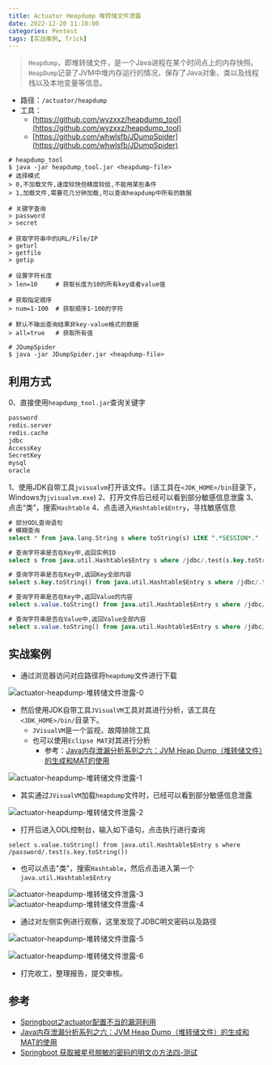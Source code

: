 ```yaml
---
title: Actuator Heapdump 堆转储文件泄露
date: 2022-12-20 11:10:00
categories: Pentest
tags: [实战案例, Trick]
---
```


> `Heapdump`，即堆转储文件，是一个Java进程在某个时间点上的内存快照。`HeapDump`记录了JVM中堆内存运行的情况，保存了Java对象、类以及线程栈以及本地变量等信息。

- 路径：`/actuator/heapdump`
- 工具：
   - [https://github.com/wyzxxz/heapdump_tool](https://github.com/wyzxxz/heapdump_tool)
   - [https://github.com/whwlsfb/JDumpSpider](https://github.com/whwlsfb/JDumpSpider)

```shell
# heapdump_tool
$ java -jar heapdump_tool.jar <heapdump-file>
# 选择模式
> 0,不加载文件,速度较快但精度较低,不能用某些条件
> 1,加载文件,需要花几分钟加载,可以查询heapdump中所有的数据

# 关键字查询
> password
> secret

# 获取字符串中的URL/File/IP
> geturl
> getfile
> getip

# 设置字符长度
> len=10     # 获取长度为10的所有key或者value值

# 获取指定顺序
> num=1-100  # 获取顺序1-100的字符

# 默认不输出查询结果非key-value格式的数据
> all=true   # 获取所有值

# JDumpSpider
$ java -jar JDumpSpider.jar <heapdump-file>

```

## 利用方式
0、直接使用`heapdump_tool.jar`查询关键字

```bash
password
redis.server
redis.cache
jdbc
AccessKey
SecretKey
mysql
oracle
```

1、使用JDK自带工具`jvisualvm`打开该文件。(该工具在`<JDK_HOME>/bin`目录下，Windows为`jvisualvm.exe`)
2、打开文件后已经可以看到部分敏感信息泄露
3、点击“类”，搜索`Hashtable`
4、点击进入`Hashtable$Entry`，寻找敏感信息

```sql
# 部分ODL查询语句
# 模糊查询
select * from java.lang.String s where toString(s) LIKE ".*SESSION*."

# 查询字符串是否在Key中,返回实例ID
select s from java.util.Hashtable$Entry s where /jdbc/.test(s.key.toString())  

# 查询字符串是否在Key中,返回Key全部内容
select s.key.toString() from java.util.Hashtable$Entry s where /jdbc/.test(s.key.toString())

# 查询字符串是否在Key中,返回Value的内容
select s.value.toString() from java.util.Hashtable$Entry s where /jdbc/.test(s.key.toString())

# 查询字符串是否在Value中,返回Value全部内容
select s.value.toString() from java.util.Hashtable$Entry s where /jdbc/.test(s.value.toString())

```


## 实战案例

- 通过浏览器访问对应路径将`heapdump`文件进行下载

![actuator-heapdump-堆转储文件泄露-0](assets/actuator-heapdump-堆转储文件泄露-0.jpg)

- 然后使用JDK自带工具`JVisualVM`工具对其进行分析，该工具在`<JDK_HOME>/bin/`目录下。
   - `JVisualVM`是一个监视，故障排除工具
   - 也可以使用`Eclipse MAT`对其进行分析
      - 参考：[Java内存泄漏分析系列之六：JVM Heap Dump（堆转储文件）的生成和MAT的使用](https://www.cnblogs.com/wyb628/p/8567610.html)

![actuator-heapdump-堆转储文件泄露-1](assets/actuator-heapdump-堆转储文件泄露-1.jpg)

- 其实通过`JVisualVM`加载`heapdump`文件时，已经可以看到部分敏感信息泄露

![actuator-heapdump-堆转储文件泄露-2](assets/actuator-heapdump-堆转储文件泄露-2.jpg)

- 打开后进入ODL控制台，输入如下语句，点击执行进行查询

```shell
select s.value.toString() from java.util.Hashtable$Entry s where /password/.test(s.key.toString())

```

- 也可以点击"类"，搜索`Hashtable`，然后点击进入第一个`java.util.Hashtable$Entry`

![actuator-heapdump-堆转储文件泄露-3](assets/actuator-heapdump-堆转储文件泄露-3.jpg)
![actuator-heapdump-堆转储文件泄露-4](assets/actuator-heapdump-堆转储文件泄露-4.jpg)

- 通过对左侧实例进行观察，这里发现了JDBC明文密码以及路径

![actuator-heapdump-堆转储文件泄露-5](assets/actuator-heapdump-堆转储文件泄露-5.jpg)

![actuator-heapdump-堆转储文件泄露-6](assets/actuator-heapdump-堆转储文件泄露-6.jpg)

- 打完收工，整理报告，提交审核。

## 参考

- [Springboot之actuator配置不当的漏洞利用](https://www.freebuf.com/news/193509.html)
- [Java内存泄漏分析系列之六：JVM Heap Dump（堆转储文件）的生成和MAT的使用](https://www.cnblogs.com/wyb628/p/8567610.html)
- [Springboot 获取被星号脱敏的密码的明文の方法四-测试](http://vulsee.com/archives/vulsee_2020/0807_11841.html)
